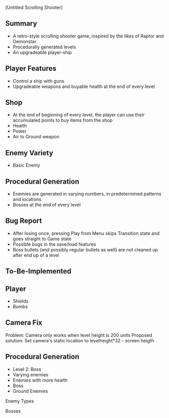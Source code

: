 [Untitled Scrolling Shooter]

Summary
 -
 - A retro-style scrolling shooter game, inspired by the likes of Raptor and Demonstar
 - Procedurally generated levels
 - An upgradeable player-ship

Player Features
-
- Control a ship with guns
- Upgradeable weapons and buyable health at the end of every level

Shop
-
- At the end of beginning of every level, the player can use their accumulated points to buy items from the shop
- Health
- Power
- Air to Ground weapon

Enemy Variety
-
- Basic Enemy

Procedural Generation
 - 
 - Enemies are generated in varying numbers, in predetermined patterns and locations
 - Bosses at the end of every level

Bug Report
 - 
 - After losing once, pressing Play from Menu skips Transition state and goes straight to Game state
 - Possible bugs in the save/load features
 - Boss bullets (and possibly regular bullets as well) are not cleaned up after end up of a level

To-Be-Implemented
-

Player
-
- Shields
- Bombs

Camera Fix
 - 
 Problem: Camera only works when level height is 200 units
 Proposed solution: Set camera's static location to levelheight*32 - screen heigth

Procedural Generation
 - 
 - Level 2: Boss
 - Varying enemies
 - Enemies with more health
 - Boss
 - Ground Enemies


Enemy Types

Bosses